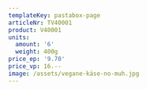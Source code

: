 ```yaml
---
templateKey: pastabox-page
articleNr: TV40001
product: V40001
units:
  amount: '6'
  weight: 400g
price_ep: '9.70'
price_vp: 16.--
image: /assets/vegane-käse-no-muh.jpg
---
```


